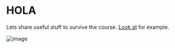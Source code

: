 # HOLA
Lets share useful stuff to survive the course.
[Look at](https://github.com/Guy-Shapira/236605VideoGuide/blob/main/lecture%204/README.md) for example.
 
![image](https://user-images.githubusercontent.com/58084279/116815832-0a23d100-ab68-11eb-8067-540b4a2395ef.png)
